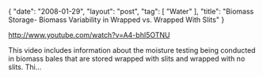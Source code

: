{
   "date": "2008-01-29",
   "layout": "post",
   "tag": [
      "Water"
   ],
   "title": "Biomass Storage- Biomass Variability in Wrapped vs. Wrapped With Slits"
}

http://www.youtube.com/watch?v=A4-bhI5OTNU  

This video includes information about the moisture testing being conducted in biomass bales that are stored wrapped with slits and wrapped with no slits. Thi...